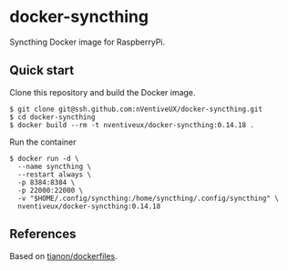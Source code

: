 # docker-syncthing

Syncthing Docker image for RaspberryPi.

## Quick start

Clone this repository and build the Docker image.

```shell
$ git clone git@ssh.github.com:nVentiveUX/docker-syncthing.git
$ cd docker-syncthing
$ docker build --rm -t nventiveux/docker-syncthing:0.14.18 .
```

Run the container

```shell
$ docker run -d \
  --name syncthing \
  --restart always \
  -p 8384:8384 \
  -p 22000:22000 \
  -v "$HOME/.config/syncthing:/home/syncthing/.config/syncthing" \
  nventiveux/docker-syncthing:0.14.18
```

## References

Based on [tianon/dockerfiles](https://github.com/tianon/dockerfiles).
